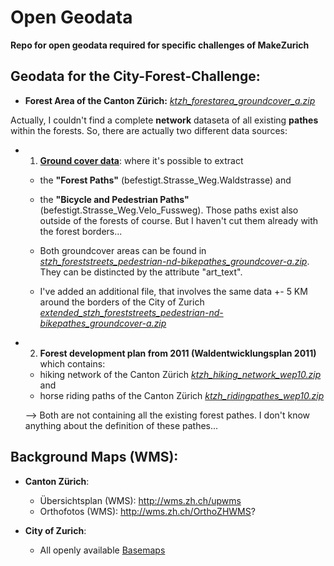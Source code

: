 # Open Geodata
**Repo for open geodata required for specific challenges of MakeZurich**


## Geodata for the **City-Forest-Challenge**:

- **Forest Area of the Canton Zürich:** *[ktzh_forestarea_groundcover_a.zip](https://github.com/make-zurich/ogd_geodata/blob/master/ktzh_forestarea_groundcover_a.zip)*

Actually, I couldn't find a complete **network** dataseta of all existing **pathes** within the forests. So, there are actually two different data sources:

- 1. **[Ground cover data](https://opendata.swiss/de/dataset/amtliche-vermessung-bodenbedeckung-dm01avzh24)**: where it's possible to extract 
    
    - the **"Forest Paths"** (befestigt.Strasse_Weg.Waldstrasse) and 
    - the **"Bicycle and Pedestrian Paths"** (befestigt.Strasse_Weg.Velo_Fussweg). Those paths exist also outside of the forests of course. But I haven't cut them already with the forest borders...
    - Both groundcover areas can be found in *[stzh_foreststreets_pedestrian-nd-bikepathes_groundcover-a.zip](https://github.com/make-zurich/ogd_geodata/blob/master/stzh_foreststreets_pedestrian-nd-bikepathes_groundcover_a.zip)*. They can be distincted by the attribute "art_text".
    
    - I've added an additional file, that involves the same data +- 5 KM around the borders of the City of Zurich *[extended_stzh_foreststreets_pedestrian-nd-bikepathes_groundcover-a.zip](https://github.com/make-zurich/ogd_geodata/blob/master/extended_stzh_foreststreets_pedestrian-nd-bikepathes_groundcover_a.zip)*
    
    
 - 2. **Forest development plan from 2011 (Waldentwicklungsplan 2011)** which contains:
    - hiking network of the Canton Zürich *[ktzh_hiking_network_wep10.zip](https://github.com/make-zurich/ogd_geodata/blob/master/ktzh_hiking_network_wep10.zip)* and
    - horse riding paths of the Canton Zürich *[ktzh_ridingpathes_wep10.zip](https://github.com/make-zurich/ogd_geodata/blob/master/ktzh_ridingpathes_wep10.zip)*
    
    --> Both are not containing all the existing forest pathes. I don't know anything about the definition of these pathes...



## Background Maps (WMS):

- **Canton Zürich**:
    - Übersichtsplan (WMS): http://wms.zh.ch/upwms
    - Orthofotos (WMS): http://wms.zh.ch/OrthoZHWMS?

- **City of Zurich**:
    - All openly available [Basemaps](https://data.stadt-zuerich.ch/dataset?q=basiskarte&sort=score+desc%2C+date_last_modified+desc&)

